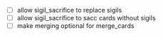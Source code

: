 <!-- LTeX: enabled=false -->
- [ ] allow sigil_sacrifice to replace sigils
- [ ] allow sigil_sacrifice to sacc cards without sigils
- [ ] make merging optional for merge_cards
